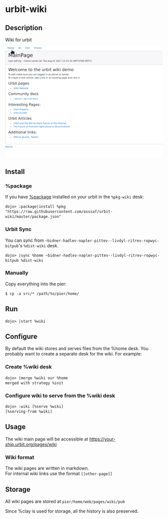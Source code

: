 # urbit-wiki

## Description
Wiki for urbit

![wiki demo](https://github.com/asssaf/urbit-wiki/raw/master/wiki.gif "Wiki demo")

## Install
### %package
If you have [%package](https://github.com/asssaf/urbit-package) installed on your urbit in the `%pkg-wiki` desk:
```
dojo> :package|install %pkg "https://raw.githubusercontent.com/asssaf/urbit-wiki/master/package.json"
```

### Urbit Sync
You can sync from `~bidner-hadlev-napler-pittev--livdyl-ritrev-ropwyc-bitpub`'s `%dist-wiki` desk.
```
dojo> |sync %home ~bidner-hadlev-napler-pittev--livdyl-ritrev-ropwyc-bitpub %dist-wiki
```
### Manually
Copy everything into the pier:
```
$ cp -a src/* /path/to/pier/home/
```

## Run
```
dojo> |start %wiki
```

## Configure
By default the wiki stores and serves files from the %home desk. You probably
want to create a separate desk for the wiki. For example:

### Create %wiki desk
```
dojo> |merge %wiki our %home
merged with strategy %init
```

### Configure wiki to serve from the %wiki desk
```
dojo> :wiki [%serve %wiki]
[%serving-from %wiki]
```

## Usage
The wiki main page will be accessible at https://your-ship.urbit.org/pages/wiki

### Wiki format
The wiki pages are written in markdown.  
For internal wiki links use the format `[[other-page]]`

## Storage
All wiki pages are stored at `pier/home/web/pages/wiki/pub`

Since %clay is used for storage, all the history is also preserved.
